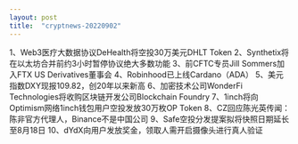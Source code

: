```yaml
---
layout: post
title:  "cryptnews-20220902"
---
```

1、Web3医疗大数据协议DeHealth将空投30万美元DHLT Token
2、Synthetix将在以太坊合并前约3小时暂停协议绝大多数功能
3、前CFTC专员Jill Sommers加入FTX US Derivatives董事会
4、Robinhood已上线Cardano（ADA）
5、美元指数DXY现报109.82，创20年以来新高
6、加密技术公司WonderFi Technologies将收购区块链开发公司Blockchain Foundry
7、1inch将向Optimism网络1inch钱包用户空投发放30万枚OP Token
8、CZ回应陈光英传闻：陈非官方代理人，Binance不是中国公司
9、Safe空投分发提案拟将快照日期延长至8月18日
10、dYdX向用户发放奖金，领取人需开启摄像头进行真人验证
